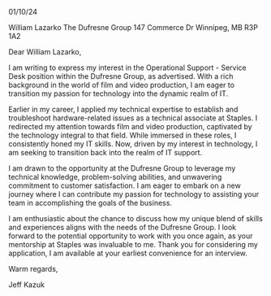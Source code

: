01/10/24

William Lazarko
The Dufresne Group
147 Commerce Dr
Winnipeg, MB R3P 1A2

Dear William Lazarko,

I am writing to express my interest in the Operational Support - Service Desk position within the Dufresne Group, as advertised. With a rich background in the world of film and video production, I am eager to transition my passion for technology into the dynamic realm of IT.

Earlier in my career, I applied my technical expertise to establish and troubleshoot hardware-related issues as a technical associate at Staples. I redirected my attention towards film and video production, captivated by the technology integral to that field. While immersed in these roles, I consistently honed my IT skills. Now, driven by my interest in technology, I am seeking to transition back into the realm of IT support.

I am drawn to the opportunity at the Dufresne Group to leverage my technical knowledge, problem-solving abilities, and unwavering commitment to customer satisfaction. I am eager to embark on a new journey where I can contribute my passion for technology to assisting your team in accomplishing the goals of the business.

I am enthusiastic about the chance to discuss how my unique blend of skills and experiences aligns with the needs of the Dufresne Group. I look forward to the potential opportunity to work with you once again, as your mentorship at Staples was invaluable to me. Thank you for considering my application, I am available at your earliest convenience for an interview.

Warm regards,

Jeff Kazuk
